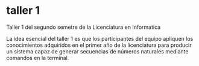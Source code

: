 # taller 1
Taller 1 del segundo semetre de la Licenciatura en Informatica

La idea esencial del taller 1 es que los participantes del equipo apliquen los conocimientos adquiridos en el primer año de la licenciatura para producir un sistema capaz de generar secuencias de números naturales mediante comandos en la terminal.
 

